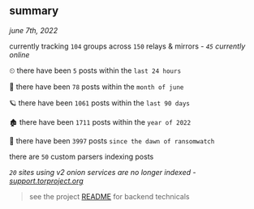
## summary
_june 7th, 2022_

currently tracking `104` groups across `150` relays & mirrors - _`45` currently online_

⏲ there have been `5` posts within the `last 24 hours`

🦈 there have been `78` posts within the `month of june`

🪐 there have been `1061` posts within the `last 90 days`

🏚 there have been `1711` posts within the `year of 2022`

🦕 there have been `3997` posts `since the dawn of ransomwatch`

there are `50` custom parsers indexing posts

_`20` sites using v2 onion services are no longer indexed - [support.torproject.org](https://support.torproject.org/onionservices/v2-deprecation/)_

> see the project [README](https://github.com/joshhighet/ransomwatch#ransomwatch--) for backend technicals
